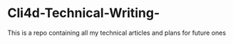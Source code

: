 # Cli4d-Technical-Writing-
This is a repo containing all my technical articles and plans for future ones
